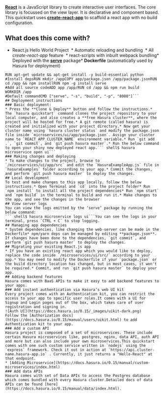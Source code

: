 [**React**](https://reactjs.org) is a JavaScript library to create interactive user interfaces. The core library is focussed on the view layer. It is declarative and component based. This quickstart uses [**create-react-app**](https://github.com/facebook/create-react-app) to scaffold a react app with no build configuration.
## What does this come with?
* React.js Hello World Project  * Automatic reloading and bundling  * All *create-react-app* feature  * react-scripts with inbuilt webpack bundling* Deployed with the [**serve**](https://www.npmjs.com/package/serve) package* **Dockerfile** (automatically used by Hasura for deployment)
```FROM node:8
RUN apt-get update && apt-get install -y build-essential python
#Install depsRUN mkdir /appCOPY app/package.json /app/package.jsonRUN cd /app && npm installRUN npm -g install serve
#Add all source codeADD app /app/RUN cd /app && npm run build
WORKDIR /app
#Default commandCMD ["serve", "-s", "build", "-p", "8080"]```
## Deployment instructions
### Basic deployment:
* Press the **Clone & Deploy** button and follow the instructions.* The `hasura quickstart` command clones the project repository to your local computer, and also creates a **free Hasura cluster**, where the project will be hosted for free.* A git remote (called hasura) is created and initialized with your project directory.* Now get your cluster name using `hasura cluster status` and modify the package.json file inside `microservices/ui/app/package.json`. Assign your cluster name to `REACT_APP_CLUSTER_NAME` environment variable.* Run `git add .`, `git commit`, and `git push hasura master`.* Run the below command to open your shiny new deployed react app.``` shell$ hasura microservice open ui```
### Making changes and deploying
* To make changes to the project, browse to `/microservices/ui/app/src` and edit the `HasuraExampleApp.js` file in `hasuraExamples` folder according to your app.* Commit the changes, and perform `git push hasura master` to deploy the changes.
## Local development
To test and make changes to this app locally, follow the below instructions.* Open Terminal and `cd` into the project folder* Run `npm install` to install all the project dependencies* Run `npm start` and `npm build` in the terminal to build and run it.* Make changes to the app, and see the changes in the browser
## View server logs
You can view the logs emitted by the ‘serve’ package by running the below command:
``` shell$ hasura microservice logs ui```You can see the logs in your terminal, press `CTRL + C` to stop logging.
## Managing app dependencies
* System dependencies, like changing the web-server can be made in the Dockerfile* npm/yarn deps can be managed by editing **package.json**.
If changes have been done to the dependencies, `git commit`, and perform `git push hasura master` to deploy the changes.
## Migrating your existing React.js app
* If you have an existing react app which you would like to deploy, replace the code inside `/microservices/ui/src/` according to your app.* You may need to modify the Dockerfile if your `package.json` or the build directory location has changed, but in most cases, it won't be required.* Commit, and run `git push hasura master` to deploy your app.
## Adding backend features
Hasura comes with BaaS APIs to make it easy to add backend features to your apps.
### Add instant authentication via Hasura’s web UI kit
Every project comes with an Authentication kit, you can restrict the access to your app to specific user roles.It comes with a UI for Signup and Login pages out of the box, which takes care of user registration and signing in.
![Auth UI](https://docs.hasura.io/0.15/_images/uikit-dark.png)
Follow the [Authorization docs](https://docs.hasura.io/0.15/manual/users/uikit.html) to add Authentication kit to your app.
### Add a custom API
Hasura project is composed of a set of microservices. These include certain Hasura microservices like, postgres, nginx, data API, auth API and more but can also include your own microservices.This quickstart comes with one such custom service written in `nodejs` using the `express` framework. Check it out in action at `https://api.cluster-name.hasura-app.io` . Currently, it just returns a "Hello-React" at that endpoint.
* [Adding Microservice](https://docs.hasura.io/0.15/manual/custom-microservices/index.html)
### Add data APIs
Hasura comes with set of Data APIs to access the Postgres database which comes bundled with every Hasura cluster.Detailed docs of data APIs can be found [here](https://docs.hasura.io/0.15/manual/data/index.html).
